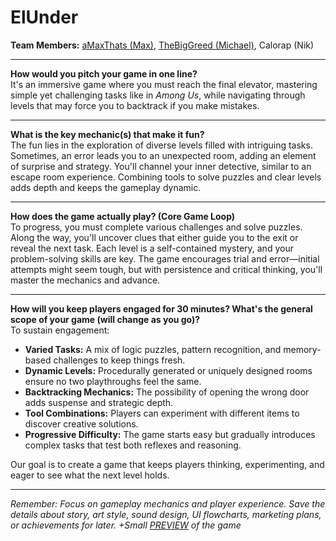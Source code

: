 # ElUnder

**Team Members:** [aMaxThats (Max)](https://github.com/aMaxThats), [TheBigGreed (Michael)](https://github.com/Thebiggreed), Calorap (Nik)

---

**How would you pitch your game in one line?**  
It's an immersive game where you must reach the final elevator, mastering simple yet challenging tasks like in *Among Us*, while navigating through levels that may force you to backtrack if you make mistakes.

---

**What is the key mechanic(s) that make it fun?**  
The fun lies in the exploration of diverse levels filled with intriguing tasks. Sometimes, an error leads you to an unexpected room, adding an element of surprise and strategy. You'll channel your inner detective, similar to an escape room experience. Combining tools to solve puzzles and clear levels adds depth and keeps the gameplay dynamic.

---

**How does the game actually play? (Core Game Loop)**  
To progress, you must complete various challenges and solve puzzles. Along the way, you'll uncover clues that either guide you to the exit or reveal the next task. Each level is a self-contained mystery, and your problem-solving skills are key. The game encourages trial and error—initial attempts might seem tough, but with persistence and critical thinking, you'll master the mechanics and advance.

---

**How will you keep players engaged for 30 minutes? What's the general scope of your game (will change as you go)?**  
To sustain engagement:
- **Varied Tasks:** A mix of logic puzzles, pattern recognition, and memory-based challenges to keep things fresh.
- **Dynamic Levels:** Procedurally generated or uniquely designed rooms ensure no two playthroughs feel the same.
- **Backtracking Mechanics:** The possibility of opening the wrong door adds suspense and strategic depth.
- **Tool Combinations:** Players can experiment with different items to discover creative solutions.
- **Progressive Difficulty:** The game starts easy but gradually introduces complex tasks that test both reflexes and reasoning.

Our goal is to create a game that keeps players thinking, experimenting, and eager to see what the next level holds.

---

*Remember: Focus on gameplay mechanics and player experience. Save the details about story, art style, sound design, UI flowcharts, marketing plans, or achievements for later.*
*+Small [PREVIEW](https://youtu.be/dQw4w9WgXcQ?si=VMKaV9Qrsp09B2XO) of the game*

